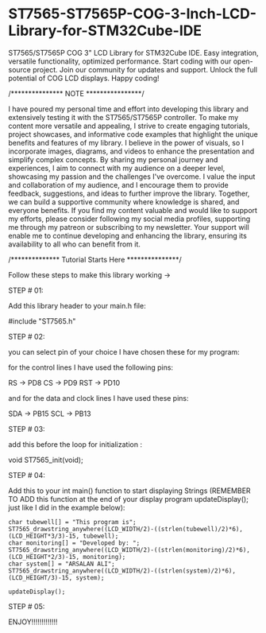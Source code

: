 # ST7565-ST7565P-COG-3-Inch-LCD-Library-for-STM32Cube-IDE
ST7565/ST7565P COG 3" LCD Library for STM32Cube IDE. Easy integration, versatile functionality, optimized performance. Start coding with our open-source project. Join our community for updates and support. Unlock the full potential of COG LCD displays. Happy coding!


/*************** NOTE ****************/

I have poured my personal time and effort into developing this library and extensively testing it with the ST7565/ST7565P controller. To make my content more versatile and appealing, I strive to create engaging tutorials, project showcases, and informative code examples that highlight the unique benefits and features of my library. I believe in the power of visuals, so I incorporate images, diagrams, and videos to enhance the presentation and simplify complex concepts. By sharing my personal journey and experiences, I aim to connect with my audience on a deeper level, showcasing my passion and the challenges I've overcome. I value the input and collaboration of my audience, and I encourage them to provide feedback, suggestions, and ideas to further improve the library. Together, we can build a supportive community where knowledge is shared, and everyone benefits. If you find my content valuable and would like to support my efforts, please consider following my social media profiles, supporting me through my patreon or subscribing to my newsletter. Your support will enable me to continue developing and enhancing the library, ensuring its availability to all who can benefit from it.

/************** Tutorial Starts Here ***************/


Follow these steps to make this library working -> 

STEP # 01:

Add this library header to your main.h file:

#include "ST7565.h"

STEP # 02:

you can select pin of your choice I have chosen these for my program:

for the control lines I have used the following pins:

RS  -> PD8 
CS  -> PD9 
RST -> PD10

and for the data and clock lines I have used these pins:

SDA -> PB15
SCL -> PB13

STEP # 03:

add this before the loop for initialization :

  void ST7565_init(void);

STEP # 04:

Add this to your int main() function to start displaying Strings (REMEMBER TO ADD this function at the end of your display program updateDisplay(); just like I did in the example below):


	char tubewell[] = "This program is";
	ST7565_drawstring_anywhere((LCD_WIDTH/2)-((strlen(tubewell)/2)*6), (LCD_HEIGHT*3/3)-15, tubewell);
	char monitoring[] = "Developed by: ";
	ST7565_drawstring_anywhere((LCD_WIDTH/2)-((strlen(monitoring)/2)*6),  (LCD_HEIGHT*2/3)-15, monitoring);
	char system[] = "ARSALAN ALI";
	ST7565_drawstring_anywhere((LCD_WIDTH/2)-((strlen(system)/2)*6),  (LCD_HEIGHT/3)-15, system);

	updateDisplay();

STEP # 05:

ENJOY!!!!!!!!!!!!!
